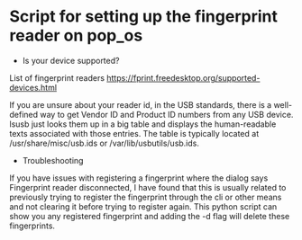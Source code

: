 # Script for setting up the fingerprint reader on pop_os

* Is your device supported? 

List of fingerprint readers https://fprint.freedesktop.org/supported-devices.html

If you are unsure about your reader id, in the USB standards, there is a well-defined way to get Vendor ID and Product ID numbers from any USB device. 
lsusb just looks them up in a big table and displays the human-readable texts associated with those entries. 
The table is typically located at /usr/share/misc/usb.ids or /var/lib/usbutils/usb.ids.

* Troubleshooting

If you have issues with registering a fingerprint where the dialog says Fingerprint reader disconnected, 
I have found that this is usually related to previously trying to register the fingerprint through the cli or other means and not clearing it before trying to register again.
This python script can show you any registered fingerprint and adding the -d flag will delete these fingerprints.
